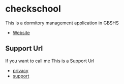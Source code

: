# checkschool

This is a dormitory management application in GBSHS
- [Website](https://checkingbs.codemagic.app)

## Support Url
If you want to call me This is a Support Url

- [privacy](https://github.com/gondnetom/FrenchVocaPrivacyPolicy)
- [support](https://sites.google.com/view/checkingbs/%ED%99%88)
